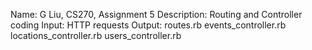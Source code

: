 Name:           G Liu, CS270, Assignment 5
Description:    Routing and Controller coding
Input:          HTTP requests
Output:         routes.rb
                events_controller.rb
                locations_controller.rb
                users_controller.rb